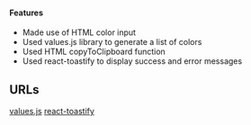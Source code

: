 #### Features

- Made use of HTML color input
- Used values.js library to generate a list of colors
- Used HTML copyToClipboard function
- Used react-toastify to display success and error messages

## URLs
[values.js](https://github.com/noeldelgado/values.js/blob/master/README.md)
[react-toastify](https://fkhadra.github.io/react-toastify/introduction)
